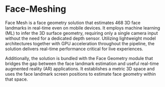 # Face-Meshing
Face Mesh is a face geometry solution that estimates 468 3D face landmarks in real-time even on mobile devices. 
It employs machine learning (ML) to infer the 3D surface geometry, requiring only a single camera input without the need for a dedicated depth sensor. 
Utilizing lightweight model architectures together with GPU acceleration throughout the pipeline, the solution delivers real-time performance critical for live experiences.

Additionally, the solution is bundled with the Face Geometry module that bridges the gap between the face landmark estimation and useful real-time augmented reality (AR) applications. 
It establishes a metric 3D space and uses the face landmark screen positions to estimate face geometry within that space.
